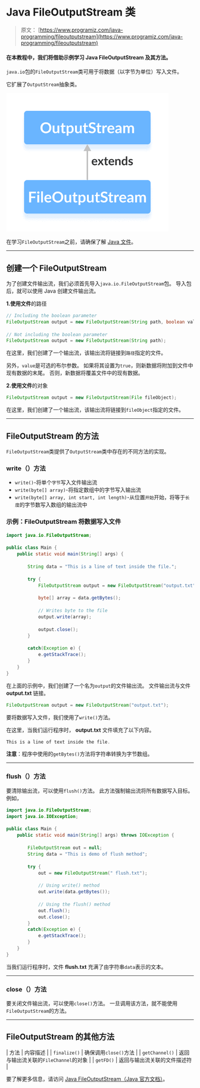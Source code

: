 # Java FileOutputStream 类

> 原文： [https://www.programiz.com/java-programming/fileoutputstream](https://www.programiz.com/java-programming/fileoutputstream)

#### 在本教程中，我们将借助示例学习 Java FileOutputStream 及其方法。

`java.io`包的`FileOutputStream`类可用于将数据（以字节为单位）写入文件。

它扩展了`OutputStream`抽象类。

![The FileOutputStream class is the subclass of the Java OutputStream.](img/f085570bee48973677d62b64d71ef650.png "Java FileOutputStream Class")

在学习`FileOutputStream`之前，请确保了解 [Java 文件](/java-programming/file "Java Files")。

* * *

## 创建一个 FileOutputStream

为了创建文件输出流，我们必须首先导入`java.io.FileOutputStream`包。 导入包后，就可以使用 Java 创建文件输出流。

**1.使用文件**的路径

```java
// Including the boolean parameter
FileOutputStream output = new FileOutputStream(String path, boolean value);

// Not including the boolean parameter
FileOutputStream output = new FileOutputStream(String path); 
```

在这里，我们创建了一个输出流，该输出流将链接到`路径`指定的文件。

另外，`value`是可选的布尔参数。 如果将其设置为`true`，则新数据将附加到文件中现有数据的末尾。 否则，新数据将覆盖文件中的现有数据。

**2.使用文件**的对象

```java
FileOutputStream output = new FileOutputStream(File fileObject); 
```

在这里，我们创建了一个输出流，该输出流将链接到`fileObject`指定的文件。

* * *

## FileOutputStream 的方法

`FileOutputStream`类提供了`OutputStream`类中存在的不同方法的实现。

### write（）方法

*   `write()`-将单个`字节`写入文件输出流
*   `write(byte[] array)`-将指定数组中的字节写入输出流
*   `write(byte[] array, int start, int length)`-从位置`开始`开始，将等于`长度`的字节数写入数组的输出流中

### 示例：FileOutputStream 将数据写入文件

```java
import java.io.FileOutputStream;

public class Main {
    public static void main(String[] args) {

        String data = "This is a line of text inside the file.";

        try {
            FileOutputStream output = new FileOutputStream("output.txt");

            byte[] array = data.getBytes();

            // Writes byte to the file
            output.write(array);

            output.close();
        }

        catch(Exception e) {
            e.getStackTrace();
        }
    }
} 
```

在上面的示例中，我们创建了一个名为`output`的文件输出流。 文件输出流与文件 **output.txt** 链接。

```java
FileOutputStream output = new FileOutputStream("output.txt"); 
```

要将数据写入文件，我们使用了`write()`方法。

在这里，当我们运行程序时， **output.txt** 文件填充了以下内容。

```java
This is a line of text inside the file. 
```

**注意**：程序中使用的`getBytes()`方法将字符串转换为字节数组。

* * *

### flush（）方法

要清除输出流，可以使用`flush()`方法。 此方法强制输出流将所有数据写入目标。 例如，

```java
import java.io.FileOutputStream;
import java.io.IOException;

public class Main {
    public static void main(String[] args) throws IOException {

        FileOutputStream out = null;
        String data = "This is demo of flush method";

        try {
            out = new FileOutputStream(" flush.txt");

            // Using write() method
            out.write(data.getBytes());

            // Using the flush() method
            out.flush();
            out.close();
        }
        catch(Exception e) {
            e.getStackTrace();
        }
    }
} 
```

当我们运行程序时，文件 **flush.txt** 充满了由字符串`data`表示的文本。

* * *

### close（）方法

要关闭文件输出流，可以使用`close()`方法。 一旦调用该方法，就不能使用`FileOutputStream`的方法。

* * *

## FileOutputStream 的其他方法

| 方法 | 内容描述 |
| `finalize()` | 确保调用`close()`方法 |
| `getChannel()` | 返回与输出流关联的`FileChannel`的对象 |
| `getFD()` | 返回与输出流关联的文件描述符 |

要了解更多信息，请访问 [Java FileOutputStream（Java 官方文档）](https://docs.oracle.com/javase/7/docs/api/java/io/FileOutputStream.html#write(int) "Java FileOutputStream (official Java documentation)")。